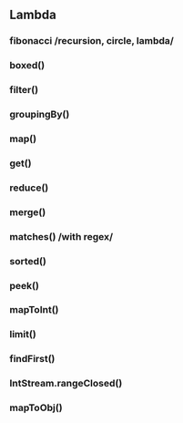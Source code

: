 ## Lambda
### fibonacci /recursion, circle, lambda/
### boxed()
### filter()
### groupingBy()
### map()
### get()
### reduce()
### merge()
### matches() /with regex/
### sorted()
### peek()
### mapToInt()
### limit()
### findFirst()
### IntStream.rangeClosed()
### mapToObj()